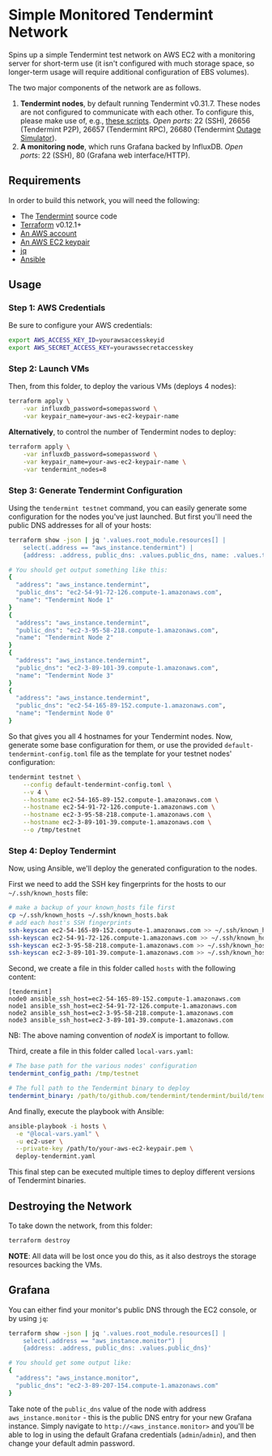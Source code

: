# Simple Monitored Tendermint Network

Spins up a simple Tendermint test network on AWS EC2 with a monitoring server
for short-term use (it isn't configured with much storage space, so longer-term
usage will require additional configuration of EBS volumes).

The two major components of the network are as follows.

1. **Tendermint nodes**, by default running Tendermint v0.31.7. These nodes are
   not configured to communicate with each other. To configure this, please make
   use of, e.g., [these
   scripts](https://github.com/interchainio/tm-load-test/blob/master/deployment/tendermint-testnet.md).
   *Open ports*: 22 (SSH), 26656 (Tendermint P2P), 26657 (Tendermint RPC), 26680
   (Tendermint [Outage
   Simulator](https://github.com/interchainio/tm-load-test/tree/master/cmd/tm-outage-sim-server)).
2. **A monitoring node**, which runs Grafana backed by InfluxDB. *Open ports*:
   22 (SSH), 80 (Grafana web interface/HTTP).

## Requirements
In order to build this network, you will need the following:

* The [Tendermint](https://github.com/tendermint/tendermint) source code
* [Terraform](https://www.terraform.io/) v0.12.1+
* [An AWS account](https://aws.amazon.com/)
* [An AWS EC2 keypair](https://docs.aws.amazon.com/AWSEC2/latest/UserGuide/ec2-key-pairs.html)
* [jq](https://stedolan.github.io/jq/)
* [Ansible](https://docs.ansible.com/ansible/latest/index.html)

## Usage

### Step 1: AWS Credentials
Be sure to configure your AWS credentials:

```bash
export AWS_ACCESS_KEY_ID=yourawsaccesskeyid
export AWS_SECRET_ACCESS_KEY=yourawssecretaccesskey
```

### Step 2: Launch VMs
Then, from this folder, to deploy the various VMs (deploys 4 nodes):

```bash
terraform apply \
    -var influxdb_password=somepassword \
    -var keypair_name=your-aws-ec2-keypair-name
```

**Alternatively**, to control the number of Tendermint nodes to deploy:

```bash
terraform apply \
    -var influxdb_password=somepassword \
    -var keypair_name=your-aws-ec2-keypair-name \
    -var tendermint_nodes=8
```

### Step 3: Generate Tendermint Configuration
Using the `tendermint testnet` command, you can easily generate some
configuration for the nodes you've just launched. But first you'll need the
public DNS addresses for all of your hosts:

```bash
terraform show -json | jq '.values.root_module.resources[] |
    select(.address == "aws_instance.tendermint") |
    {address: .address, public_dns: .values.public_dns, name: .values.tags.Name}'

# You should get output something like this:
{
  "address": "aws_instance.tendermint",
  "public_dns": "ec2-54-91-72-126.compute-1.amazonaws.com",
  "name": "Tendermint Node 1"
}
{
  "address": "aws_instance.tendermint",
  "public_dns": "ec2-3-95-58-218.compute-1.amazonaws.com",
  "name": "Tendermint Node 2"
}
{
  "address": "aws_instance.tendermint",
  "public_dns": "ec2-3-89-101-39.compute-1.amazonaws.com",
  "name": "Tendermint Node 3"
}
{
  "address": "aws_instance.tendermint",
  "public_dns": "ec2-54-165-89-152.compute-1.amazonaws.com",
  "name": "Tendermint Node 0"
}
```

So that gives you all 4 hostnames for your Tendermint nodes. Now, generate some
base configuration for them, or use the provided
`default-tendermint-config.toml` file as the template for your testnet nodes'
configuration:

```bash
tendermint testnet \
    --config default-tendermint-config.toml \
    --v 4 \
    --hostname ec2-54-165-89-152.compute-1.amazonaws.com \
    --hostname ec2-54-91-72-126.compute-1.amazonaws.com \
    --hostname ec2-3-95-58-218.compute-1.amazonaws.com \
    --hostname ec2-3-89-101-39.compute-1.amazonaws.com \
    --o /tmp/testnet
```

### Step 4: Deploy Tendermint
Now, using Ansible, we'll deploy the generated configuration to the nodes.

First we need to add the SSH key fingerprints for the hosts to our
`~/.ssh/known_hosts` file:

```bash
# make a backup of your known_hosts file first
cp ~/.ssh/known_hosts ~/.ssh/known_hosts.bak
# add each host's SSH fingerprints
ssh-keyscan ec2-54-165-89-152.compute-1.amazonaws.com >> ~/.ssh/known_hosts
ssh-keyscan ec2-54-91-72-126.compute-1.amazonaws.com >> ~/.ssh/known_hosts
ssh-keyscan ec2-3-95-58-218.compute-1.amazonaws.com >> ~/.ssh/known_hosts
ssh-keyscan ec2-3-89-101-39.compute-1.amazonaws.com >> ~/.ssh/known_hosts
```

Second, we create a file in this folder called `hosts` with the following
content:

```
[tendermint]
node0 ansible_ssh_host=ec2-54-165-89-152.compute-1.amazonaws.com
node1 ansible_ssh_host=ec2-54-91-72-126.compute-1.amazonaws.com
node2 ansible_ssh_host=ec2-3-95-58-218.compute-1.amazonaws.com
node3 ansible_ssh_host=ec2-3-89-101-39.compute-1.amazonaws.com
```

NB: The above naming convention of *nodeX* is important to follow.

Third, create a file in this folder called `local-vars.yaml`:

```yaml
# The base path for the various nodes' configuration
tendermint_config_path: /tmp/testnet

# The full path to the Tendermint binary to deploy
tendermint_binary: /path/to/github.com/tendermint/tendermint/build/tendermint
```

And finally, execute the playbook with Ansible:

```bash
ansible-playbook -i hosts \
  -e "@local-vars.yaml" \
  -u ec2-user \
  --private-key /path/to/your-aws-ec2-keypair.pem \
  deploy-tendermint.yaml
```

This final step can be executed multiple times to deploy different versions of
Tendermint binaries.

## Destroying the Network
To take down the network, from this folder:

```bash
terraform destroy
```

**NOTE**: All data will be lost once you do this, as it also destroys the
storage resources backing the VMs.

## Grafana
You can either find your monitor's public DNS through the EC2 console, or by
using `jq`:

```bash
terraform show -json | jq '.values.root_module.resources[] |
    select(.address == "aws_instance.monitor") | 
    {address: .address, public_dns: .values.public_dns}'

# You should get some output like:
{
  "address": "aws_instance.monitor",
  "public_dns": "ec2-3-89-207-154.compute-1.amazonaws.com"
}
```

Take note of the `public_dns` value of the node with address
`aws_instance.monitor` - this is the public DNS entry for your new Grafana
instance. Simply navigate to `http://<aws_instance.monitor>` and you'll be able
to log in using the default Grafana credentials (`admin`/`admin`), and then
change your default admin password.
